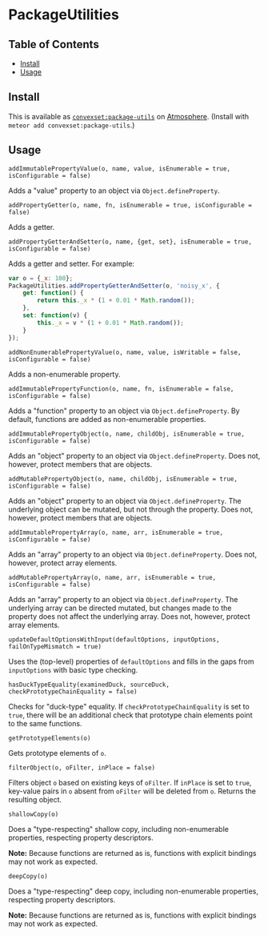 # PackageUtilities

## Table of Contents

<!-- START doctoc generated TOC please keep comment here to allow auto update -->
<!-- DON'T EDIT THIS SECTION, INSTEAD RE-RUN doctoc TO UPDATE -->


- [Install](#install)
- [Usage](#usage)

<!-- END doctoc generated TOC please keep comment here to allow auto update -->

## Install

This is available as [`convexset:package-utils`](https://atmospherejs.com/convexset/package-utils) on [Atmosphere](https://atmospherejs.com/). (Install with `meteor add convexset:package-utils`.)

## Usage

`addImmutablePropertyValue(o, name, value, isEnumerable = true, isConfigurable = false)`

Adds a "value" property to an object via `Object.defineProperty`.

`addPropertyGetter(o, name, fn, isEnumerable = true, isConfigurable = false)`

Adds a getter.

`addPropertyGetterAndSetter(o, name, {get, set}, isEnumerable = true, isConfigurable = false)`

Adds a getter and setter. For example:
```javascript
var o = {_x: 100};
PackageUtilities.addPropertyGetterAndSetter(o, 'noisy_x', {
    get: function() {
        return this._x * (1 + 0.01 * Math.random());
    },
    set: function(v) {
        this._x = v * (1 + 0.01 * Math.random());
    }
});
```

`addNonEnumerablePropertyValue(o, name, value, isWritable = false, isConfigurable = false)`

Adds a non-enumerable property.

`addImmutablePropertyFunction(o, name, fn, isEnumerable = false, isConfigurable = false)`

Adds a "function" property to an object via `Object.defineProperty`. By default, functions are added as non-enumerable properties.

`addImmutablePropertyObject(o, name, childObj, isEnumerable = true, isConfigurable = false)`

Adds an "object" property to an object via `Object.defineProperty`. Does not, however, protect members that are objects.

`addMutablePropertyObject(o, name, childObj, isEnumerable = true, isConfigurable = false)`

Adds an "object" property to an object via `Object.defineProperty`. The underlying object can be mutated, but not through the property. Does not, however, protect members that are objects.

`addImmutablePropertyArray(o, name, arr, isEnumerable = true, isConfigurable = false)`

Adds an "array" property to an object via `Object.defineProperty`. Does not, however, protect array elements.

`addMutablePropertyArray(o, name, arr, isEnumerable = true, isConfigurable = false)`

Adds an "array" property to an object via `Object.defineProperty`. The underlying array can be directed mutated, but changes made to the property does not affect the underlying array. Does not, however, protect array elements.

`updateDefaultOptionsWithInput(defaultOptions, inputOptions, failOnTypeMismatch = true)`

Uses the (top-level) properties of `defaultOptions` and fills in the gaps from `inputOptions` with basic type checking.

`hasDuckTypeEquality(examinedDuck, sourceDuck, checkPrototypeChainEquality = false)`

Checks for "duck-type" equality. If `checkPrototypeChainEquality` is set to `true`, there will be an additional check that prototype chain elements point to the same functions.

`getPrototypeElements(o)`

Gets prototype elements of `o`.

`filterObject(o, oFilter, inPlace = false)`

Filters object `o` based on existing keys of `oFilter`. If `inPlace` is set to `true`, key-value pairs in `o` absent from `oFilter` will be deleted from `o`. Returns the resulting object.

`shallowCopy(o)`

Does a "type-respecting" shallow copy, including non-enumerable properties, respecting property descriptors.

**Note:** Because functions are returned as is, functions with explicit bindings may not work as expected.

`deepCopy(o)`

Does a "type-respecting" deep copy, including non-enumerable properties, respecting property descriptors.

**Note:** Because functions are returned as is, functions with explicit bindings may not work as expected.